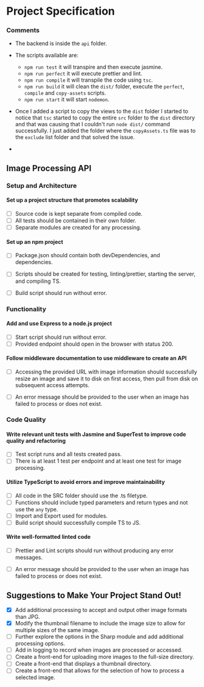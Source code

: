 # Project Specification

### Comments

- The backend is inside the `api` folder.
- The scripts available are:
  - `npm run test` it will transpire and then execute jasmine.
  - `npm run perfect` it will execute prettier and lint.
  - `npm run compile` it will transpile the code using `tsc`.
  - `npm run build` it will clean the `dist/` folder, execute the `perfect`, `compile` and `copy-assets` scripts.
  - `npm run start` it will start `nodemon`.

- Once I added a script to copy the views to the `dist` folder I started to notice that `tsc` started to copy the entire `src` folder to the `dist` directory and that was causing that I couldn't run `node dist/` command successfully. I just added the folder where the `copyAssets.ts` file was to the `exclude` list folder and that solved the issue.
- 

## Image Processing API

### Setup and Architecture

#### Set up a project structure that promotes scalability

- [ ] Source code is kept separate from compiled code.
- [ ] All tests should be contained in their own folder.
- [ ] Separate modules are created for any processing.

#### Set up an npm project

- [ ] Package.json should contain both devDependencies, and dependencies.
- [ ] Scripts should be created for testing, linting/prettier, starting the server, and compiling TS.
- [ ] Build script should run without error. 



### Functionality

#### Add and use Express to a node.js project

- [ ] Start script should run without error.
- [ ] Provided endpoint should open in the browser with status 200.

#### Follow middleware documentation to use middleware to create an API

- [ ] Accessing the provided URL with image information should  successfully resize an image and save it to disk on first access, then  pull from disk on subsequent access attempts.
- [ ] An error message should be provided to the user when an image has failed to process or does not exist.



### Code Quality

#### Write relevant unit tests with Jasmine and SuperTest to improve code quality and refactoring

- [ ] Test script runs and all tests created pass. 
- [ ] There is at least 1 test per endpoint and at least one test for image processing. 

#### Utilize TypeScript to avoid errors and improve maintainability

- [ ] All code in the SRC folder should use the .ts filetype.
- [ ] Functions should include typed parameters and return types and not use the `any` type.
- [ ] Import and Export used for modules.
- [ ] Build script should successfully compile TS to JS.

#### Write well-formatted linted code

- [ ] Prettier and Lint scripts should run without producing any error messages.
- [ ] An error message should be provided to the user when an image has failed to process or does not exist.



## Suggestions to Make Your Project Stand Out!

- [x] Add additional processing to accept and output other image formats than JPG.
- [x] Modify the thumbnail filename to include the image size to allow for multiple sizes of the same image.
- [ ] Further explore the options in the Sharp module and add additional processing options.
- [ ] Add in logging to record when images are processed or accessed.
- [ ] Create a front-end for uploading more images to the full-size directory.
- [ ] Create a front-end that displays a thumbnail directory.
- [ ] Create a front-end that allows for the selection of how to process a selected image.